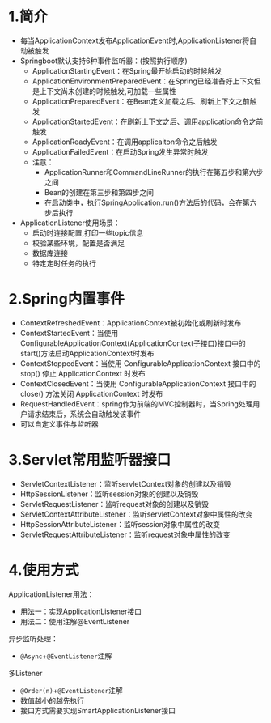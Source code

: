 # 1.简介
- 每当ApplicationContext发布ApplicationEvent时,ApplicationListener将自动被触发
- Springboot默认支持6种事件监听器：(按照执行顺序)
    - ApplicationStartingEvent：在Spring最开始启动的时候触发
    - ApplicationEnvironmentPreparedEvent：在Spring已经准备好上下文但是上下文尚未创建的时候触发,可加载一些属性
    - ApplicationPreparedEvent：在Bean定义加载之后、刷新上下文之前触发
    - ApplicationStartedEvent：在刷新上下文之后、调用application命令之前触发
    - ApplicationReadyEvent：在调用applicaiton命令之后触发
    - ApplicationFailedEvent：在启动Spring发生异常时触发
    - 注意：
        - ApplicationRunner和CommandLineRunner的执行在第五步和第六步之间
        - Bean的创建在第三步和第四步之间
        - 在启动类中，执行SpringApplication.run()方法后的代码，会在第六步后执行
- ApplicationListener使用场景：
    - 启动时连接配置,打印一些topic信息
    - 校验某些环境，配置是否满足
    - 数据库连接
    - 特定定时任务的执行

# 2.Spring内置事件
- ContextRefreshedEvent：ApplicationContext被初始化或刷新时发布
- ContextStartedEvent：当使用ConfigurableApplicationContext(ApplicationContext子接口)接口中的start()方法启动ApplicationContext时发布
- ContextStoppedEvent：当使用 ConfigurableApplicationContext 接口中的 stop() 停止 ApplicationContext 时发布
- ContextClosedEvent：当使用 ConfigurableApplicationContext 接口中的 close() 方法关闭 ApplicationContext 时发布
- RequestHandledEvent：spring作为前端的MVC控制器时，当Spring处理用户请求结束后，系统会自动触发该事件
- 可以自定义事件与监听器

# 3.Servlet常用监听器接口
- ServletContextListener：监听servletContext对象的创建以及销毁
- HttpSessionListener：监听session对象的创建以及销毁
- ServletRequestListener：监听request对象的创建以及销毁
- ServletContextAttributeListener：监听servletContext对象中属性的改变
- HttpSessionAttributeListener：监听session对象中属性的改变
- ServletRequestAttributeListener：监听request对象中属性的改变

# 4.使用方式
ApplicationListener用法：
- 用法一：实现ApplicationListener接口
- 用法二：使用注解@EventListener

异步监听处理：
- `@Async`+`@EventListener`注解

多Listener
- `@Order(n)`+`@EventListener`注解
- 数值越小的越先执行
- 接口方式需要实现SmartApplicationListener接口

